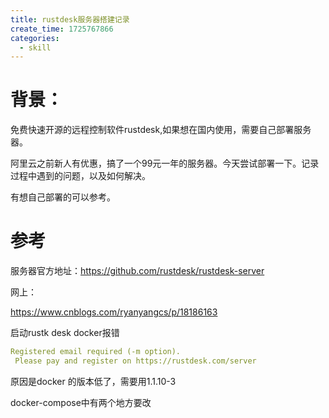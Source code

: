 ```yaml
---
title: rustdesk服务器搭建记录
create_time: 1725767866
categories:
  - skill
---
```



# 背景：

免费快速开源的远程控制软件rustdesk,如果想在国内使用，需要自己部署服务器。

阿里云之前新人有优惠，搞了一个99元一年的服务器。今天尝试部署一下。记录过程中遇到的问题，以及如何解决。

有想自己部署的可以参考。

# 参考

服务器官方地址：https://github.com/rustdesk/rustdesk-server

网上：

https://www.cnblogs.com/ryanyangcs/p/18186163

启动rustk desk docker报错

```yaml
Registered email required (-m option). 
 Please pay and register on https://rustdesk.com/server
```

原因是docker 的版本低了，需要用1.1.10-3

docker-compose中有两个地方要改

